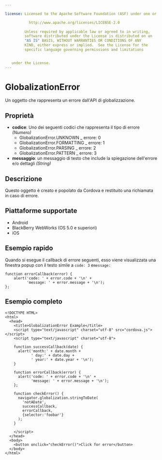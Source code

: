 ```yaml
---

license: Licensed to the Apache Software Foundation (ASF) under one or more contributor license agreements. See the NOTICE file distributed with this work for additional information regarding copyright ownership. The ASF licenses this file to you under the Apache License, Version 2.0 (the "License"); you may not use this file except in compliance with the License. You may obtain a copy of the License at

           http://www.apache.org/licenses/LICENSE-2.0
    
         Unless required by applicable law or agreed to in writing,
         software distributed under the License is distributed on an
         "AS IS" BASIS, WITHOUT WARRANTIES OR CONDITIONS OF ANY
         KIND, either express or implied.  See the License for the
         specific language governing permissions and limitations
    

   under the License.
---
```


# GlobalizationError

Un oggetto che rappresenta un errore dall'API di globalizzazione.

## Proprietà

*   **codice**: Uno dei seguenti codici che rappresenta il tipo di errore *(Numero)* 
    *   GlobalizationError.UNKNOWN _ errore: 0
    *   GlobalizationError.FORMATTING _ errore: 1
    *   GlobalizationError.PARSING _ errore: 2
    *   GlobalizationError.PATTERN _ errore: 3
*   **messaggio**: un messaggio di testo che include la spiegazione dell'errore e/o dettagli *(String)*

## Descrizione

Questo oggetto è creato e popolato da Cordova e restituito una richiamata in caso di errore.

## Piattaforme supportate

*   Android
*   BlackBerry WebWorks (OS 5.0 e superiori)
*   iOS

## Esempio rapido

Quando si esegue il callback di errore seguenti, esso viene visualizzata una finestra popup con il testo simile a `code: 3` e`message:`

    function errorCallback(error) {
        alert('code: ' + error.code + '\n' +
              'message: ' + error.message + '\n');
    };
    

## Esempio completo

    <!DOCTYPE HTML>
    <html>
      <head>
        <title>GlobalizationError Example</title>
        <script type="text/javascript" charset="utf-8" src="cordova.js"></script>
        <script type="text/javascript" charset="utf-8">
    
        function successCallback(date) {
          alert('month:' + date.month +
                ' day:' + date.day +
                ' year:' + date.year + '\n');
        }
    
        function errorCallback(error) {
          alert('code: ' + error.code + '\n' +
                'message: ' + error.message + '\n');
        };
    
        function checkError() {
          navigator.globalization.stringToDate(
            'notADate',
            successCallback,
            errorCallback,
            {selector:'foobar'}
          );
        }
    
        </script>
      </head>
      <body>
        <button onclick="checkError()">Click for error</button>
      </body>
    </html>